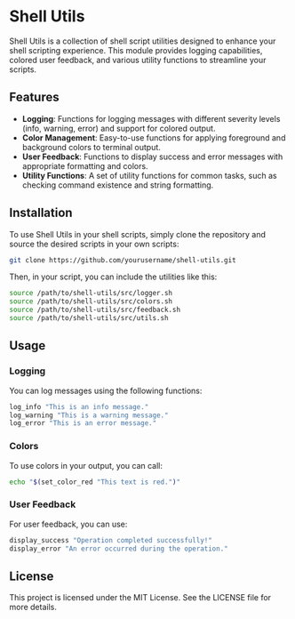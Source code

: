 # Shell Utils

Shell Utils is a collection of shell script utilities designed to enhance your shell scripting experience. This module provides logging capabilities, colored user feedback, and various utility functions to streamline your scripts.

## Features

- **Logging**: Functions for logging messages with different severity levels (info, warning, error) and support for colored output.
- **Color Management**: Easy-to-use functions for applying foreground and background colors to terminal output.
- **User Feedback**: Functions to display success and error messages with appropriate formatting and colors.
- **Utility Functions**: A set of utility functions for common tasks, such as checking command existence and string formatting.

## Installation

To use Shell Utils in your shell scripts, simply clone the repository and source the desired scripts in your own scripts:

```bash
git clone https://github.com/yourusername/shell-utils.git
```

Then, in your script, you can include the utilities like this:

```bash
source /path/to/shell-utils/src/logger.sh
source /path/to/shell-utils/src/colors.sh
source /path/to/shell-utils/src/feedback.sh
source /path/to/shell-utils/src/utils.sh
```

## Usage

### Logging

You can log messages using the following functions:

```bash
log_info "This is an info message."
log_warning "This is a warning message."
log_error "This is an error message."
```

### Colors

To use colors in your output, you can call:

```bash
echo "$(set_color_red "This text is red.")"
```

### User Feedback

For user feedback, you can use:

```bash
display_success "Operation completed successfully!"
display_error "An error occurred during the operation."
```

## License

This project is licensed under the MIT License. See the LICENSE file for more details.